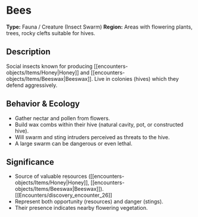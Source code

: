# Bees

**Type:** Fauna / Creature (Insect Swarm)
**Region:** Areas with flowering plants, trees, rocky clefts suitable for hives.

## Description
Social insects known for producing [[encounters-objects/Items/Honey|Honey]] and [[encounters-objects/Items/Beeswax|Beeswax]]. Live in colonies (hives) which they defend aggressively.

## Behavior & Ecology
*   Gather nectar and pollen from flowers.
*   Build wax combs within their hive (natural cavity, pot, or constructed hive).
*   Will swarm and sting intruders perceived as threats to the hive.
*   A large swarm can be dangerous or even lethal.

## Significance
*   Source of valuable resources ([[encounters-objects/Items/Honey|Honey]], [[encounters-objects/Items/Beeswax|Beeswax]]). [[Encounters/discovery_encounter_26]]
*   Represent both opportunity (resources) and danger (stings).
*   Their presence indicates nearby flowering vegetation. 
